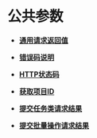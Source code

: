 # 公共参数<a name="ZH-CN_TOPIC_0065820821"></a>

-   **[通用请求返回值](通用请求返回值.md)**  

-   **[错误码说明](错误码说明.md)**  

-   **[HTTP状态码](HTTP状态码.md)**  

-   **[获取项目ID](获取项目ID.md)**  

-   **[提交任务类请求结果](提交任务类请求结果.md)**  

-   **[提交批量操作请求结果](提交批量操作请求结果.md)**  


